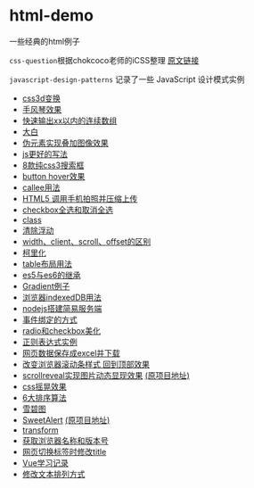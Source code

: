 html-demo
=========

一些经典的html例子

`css-question`根据chokcoco老师的iCSS整理
[原文链接](https://github.com/chokcoco/iCSS)

`javascript-design-patterns` 记录了一些 JavaScript 设计模式实例

- [css3d变换](3D-css-transition.html)
- [手风琴效果](Accordion.html)
- [快速输出xx以内的连续数组](ali.js)
- [大白](Baymax.html)
- [伪元素实现叠加图像效果](before-after-imageStack.html)
- [js更好的写法](betterJs.js)
- [8款纯css3搜索框](button.html)
- [button hover效果](buttonhover.html)
- [callee用法](callee.js)
- [HTML5 调用手机拍照并压缩上传](camera.html)
- [checkbox全选和取消全选](checkbox.html)
- [class](class.js)
- [清除浮动](clearfix.html)
- [width、client、scroll、offset的区别](client-scroll-offset.html)
- [柯里化](currying.js)
- [table布局用法](display-table.html)
- [es5与es6的继承](extends.js)
- [Gradient例子](gradient.html)
- [浏览器indexedDB用法](indexedDB.html)
- [nodejs搭建简易服务端](node-server.js)
- [事件绑定的方式](onclick.html)
- [radio和checkbox美化](radio-checkbox.html)
- [正则表达式实例](regex.js)
- [网页数据保存成excel并下载](saveAsExcelFile.html)
- [改变浏览器滚动条样式 回到顶部效果](scrollAndGotop.html)
- [scrollreveal实现图片动态显现效果](scrollreveal.html) [(原项目地址)](https://github.com/jlmakes/scrollreveal)
- [css摇晃效果](shake.css)
- [6大排序算法](sort.js)
- [雪碧图](sprite.html)
- [SweetAlert](sweetalert.html) [(原项目地址)](https://github.com/t4t5/sweetalert)
- [transform](transform.html)
- [获取浏览器名称和版本号](version.html)
- [网页切换标签时修改title](visibilitychange.html)
- [Vue学习记录](Vue.html)
- [修改文本排列方式](writing-mode.html)
